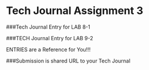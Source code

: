 # Tech Journal Assignment 3

###Tech Journal Entry for LAB 8-1

   

###TECH Journal Entry for LAB 9-2


ENTRIES are a Reference for You!!!

   
###Submission is shared URL to your Tech Journal

